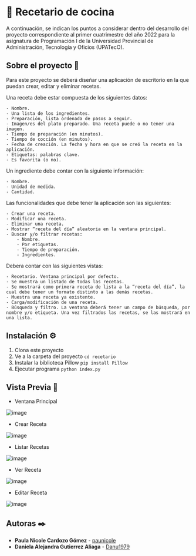 # 📝 Recetario de cocina

A continuación, se indican los puntos a considerar dentro del desarrollo del proyecto correspondiente al primer cuatrimestre del año 2022 para la asignatura de Programación I de la Universidad Provincial de Administración, Tecnología y Oficios (UPATecO).

## Sobre el proyecto 🚀

Para este proyecto se deberá diseñar una aplicación de escritorio en la que puedan crear, editar y eliminar recetas.

Una receta debe estar compuesta de los siguientes datos:

    - Nombre.
    - Una lista de los ingredientes.
    - Preparación, lista ordenada de pasos a seguir.
    - Imagen/es del plato preparado. Una receta puede o no tener una imagen.
    - Tiempo de preparación (en minutos).
    - Tiempo de cocción (en minutos).
    - Fecha de creación. La fecha y hora en que se creó la receta en la aplicación.
    - Etiquetas: palabras clave.
    - Es favorita (o no).

Un ingrediente debe contar con la siguiente información:

    - Nombre.
    - Unidad de medida.
    - Cantidad.

Las funcionalidades que debe tener la aplicación son las siguientes:

    - Crear una receta.
    - Modificar una receta.
    - Eliminar una receta.
    - Mostrar “receta del día” aleatoria en la ventana principal.
    - Buscar y/o filtrar recetas:
        - Nombre.
        - Por etiquetas.
        - Tiempo de preparación.
        - Ingredientes.


Debera contar con las siguientes vistas:

    - Recetario. Ventana principal por defecto.
    - Se muestra un listado de todas las recetas.
    - Se mostrará como primera receta de lista a la “receta del día”, la cual debe tener un formato distinto a las demás recetas.
    - Muestra una receta ya existente.
    - Carga/modificación de una receta.
    - Búsqueda y filtro. La ventana deberá tener un campo de búsqueda, por nombre y/o etiqueta. Una vez filtrados las recetas, se las mostrará en una lista.

## Instalación ⚙️

1. Clona este proyecto
2. Ve a la carpeta del proyecto `cd recetario`
3. Instalar la biblioteca Pillow `pip install Pillow`
4. Ejecutar programa `python index.py`

## Vista Previa 👀

- Ventana Principal

![image](https://user-images.githubusercontent.com/129181094/228665479-a37dda38-6fc1-4b3d-943b-abecda2d339e.png)

- Crear Receta

![image](https://user-images.githubusercontent.com/129181094/228666215-fb30bd43-8c56-4a0c-bd4c-8208e6b08989.png)


- Listar Recetas

![image](https://user-images.githubusercontent.com/129181094/228666754-a31bb101-c5ea-4e90-a463-5e20c4e2f47f.png)


- Ver Receta

![image](https://user-images.githubusercontent.com/129181094/228668988-de6dfc1f-fcc0-47b7-98ae-8a1a9acafe17.png)


- Editar Receta

![image](https://user-images.githubusercontent.com/129181094/228669170-dfc1d178-9ee1-4401-be9a-e68271c7aa8e.png)


## Autoras ✒️
- **Paula Nicole Cardozo Gómez** - [paunicole](https://github.com/paunicole)
- **Daniela Alejandra Gutierrez Aliaga** - [Danu1979](https://github.com/Danu1979)
